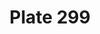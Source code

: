 ---
flag: 
order: '91'
pid: '299'
an: '9'
title: Plate 299
rev_year: 
_date: 10 mai 1801
caption: Coeffure négligée en Cheveux.
translation: Undressed hairstyle in hair.
student: Emily Cormack
keywords: Négligée
column: 
flag_translation: 
permalink: /plates/299
layout: plate-page
---